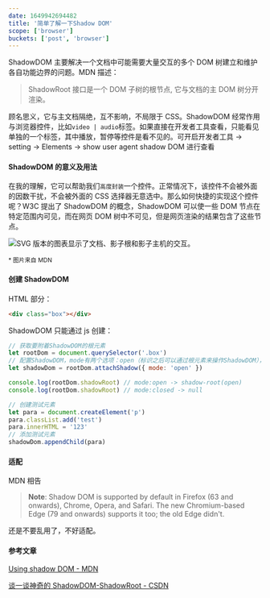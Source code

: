```yaml
---
date: 1649942694482
title: '简单了解一下Shadow DOM'
scope: ['browser']
buckets: ['post', 'browser']
---
```


ShadowDOM 主要解决一个文档中可能需要大量交互的多个 DOM 树建立和维护各自功能边界的问题。MDN 描述：

> ShadowRoot 接口是一个 DOM 子树的根节点, 它与文档的主 DOM 树分开渲染。

顾名思义，它与主文档隔绝，互不影响，不局限于 CSS。ShadowDOM 经常作用与浏览器控件，比如`video | audio`标签。如果直接在开发者工具查看，只能看见单独的一个标签，其中播放，暂停等控件是看不见的。可开启开发者工具 -> setting -> Elements -> show user agent shadow DOM 进行查看

#### ShadowDOM 的意义及用法

在我的理解，它可以帮助我们`高度封装`一个控件。正常情况下，该控件不会被外面的因数干扰，不会被外面的 CSS 选择器无意选中。那么如何快捷的实现这个控件呢？W3C 提出了 ShadowDOM 的概念，ShadowDOM 可以使一些 DOM 节点在特定范围内可见，而在网页 DOM 树中不可见，但是网页渲染的结果包含了这些节点。

![SVG 版本的图表显示了文档、影子根和影子主机的交互。](https://developer.mozilla.org/en-US/docs/Web/Web_Components/Using_shadow_DOM/shadowdom.svg)

<small>\* 图片来自 MDN</small>

#### 创建 ShadowDOM

HTML 部分：

```html
<div class="box"></div>
```

ShadowDOM 只能通过 js 创建：

```javascript
// 获取要附着ShadowDOM的根元素
let rootDom = document.querySelector('.box')
// 配置ShadowDOM，mode有两个选项：open（标识之后可以通过根元素来操作ShadowDOM），close（相反）
let shadowDom = rootDom.attachShadow({ mode: 'open' })

console.log(rootDom.shadowRoot) // mode:open -> shadow-root(open)
console.log(rootDom.shadowRoot) // mode:closed -> null

// 创建测试元素
let para = document.createElement('p')
para.classList.add('test')
para.innerHTML = '123'
// 添加测试元素
shadowDom.appendChild(para)
```

#### 适配

MDN 相告

> **Note**: Shadow DOM is supported by default in Firefox (63 and onwards), Chrome, Opera, and Safari. The new Chromium-based Edge (79 and onwards) supports it too; the old Edge didn't.

还是不要乱用了，不好适配。

#### 参考文章

[Using shadow DOM - MDN](https://developer.mozilla.org/en-US/docs/Web/Web_Components/Using_shadow_DOM)

[谈一谈神奇的 ShadowDOM-ShadowRoot - CSDN](https://blog.csdn.net/a460550542/article/details/88996225)

